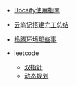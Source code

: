 <!-- _sidebar.md -->

* [Docsify使用指南](/mix/Docsify使用指南.md) <!--注意这里是相对路径 如果有多层的话也是一样的规则-->

* [云笔记搭建完工总结](/mix/云笔记搭建完工总结.md)

* [捣腾环境那些事](/mix/捣腾环境那些事.md)

* leetcode
  * [双指针](/leetcode/双指针.md)
  * [动态规划](/leetcode/动态规划.md)